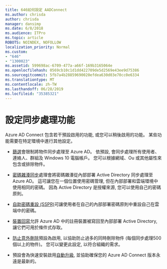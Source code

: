 ```yaml
---
title: 646如何設定 AADConnect
ms.author: chrisda
author: chrisda
manager: dansimp
ms.date: 6/8/2018
ms.audience: ITPro
ms.topic: article
ROBOTS: NOINDEX, NOFOLLOW
localization_priority: Normal
ms.custom:
- "646"
- "1300023"
ms.assetid: 599698ac-6709-477a-a66f-169b3165064e
ms.openlocfilehash: 0569cb10c1d1dd422709de5d2569e43ee9d75386
ms.sourcegitcommit: 5fb7a4b28859690020efdea630d03e70cc0e6334
ms.translationtype: MT
ms.contentlocale: zh-TW
ms.lasthandoff: 06/28/2019
ms.locfileid: "35385321"
---
```

# <a name="configure-sync-features"></a>設定同步處理功能

Azure AD Connect 包含若干預設啟用的功能, 或您可以稍後啟用的功能。 某些功能需要在特定環境中進行其他設定。

- [篩選](https://docs.microsoft.com/azure/active-directory/connect/active-directory-aadconnectsync-configure-filtering)會限制將物件同步處理至 Azure AD。 依預設, 會同步處理所有使用者、連絡人、群組及 Windows 10 電腦帳戶。 您可以根據網域、Ou 或其他屬性來包含或排除物件。

- [密碼雜湊同步](https://docs.microsoft.com/azure/active-directory/connect/active-directory-aadconnectsync-implement-password-hash-synchronization)處理會將密碼雜湊從內部部署 Active Directory 同步處理至 Azure AD。 這可讓您在一個位置使用密碼管理, 但在內部部署和雲端環境中使用相同的密碼。 因為 Active Directory 是授權來源, 您可以使用自己的密碼原則。

- [自助密碼重設 (SSPR)](https://docs.microsoft.com/azure/active-directory/authentication/quickstart-sspr)可讓使用者在自己的內部部署密碼原則中重設自己在雲端中的密碼。

- [裝置回寫](https://docs.microsoft.com/azure/active-directory/connect/active-directory-aadconnect-feature-device-writeback)允許 Azure AD 中的註冊裝置被寫回至內部部署 Active Directory, 讓它們可用於條件式存取。

- [防止意外刪除](https://docs.microsoft.com/azure/active-directory/connect/active-directory-aadconnectsync-feature-prevent-accidental-deletes)預設為啟用, 以協助防止過多的同時刪除物件 (每個同步處理500個以上的物件)。 您可以變更此設定, 以符合組織的需求。

- 預設會為快速安裝啟用[自動升級](https://docs.microsoft.com/azure/active-directory/connect/active-directory-aadconnect-feature-automatic-upgrade), 並協助確保您的 Azure AD Connect 版本永遠是最新的。
